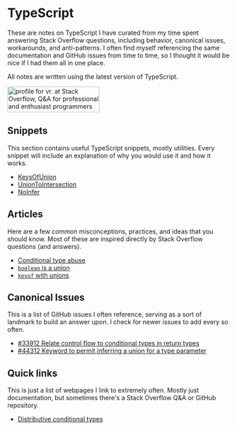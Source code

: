# TypeScript

These are notes on TypeScript I have curated from my time spent answering Stack Overflow questions, including behavior, canonical issues, workarounds, and anti-patterns.
I often find myself referencing the same documentation and GitHub issues from time to time, so I thought it would be nice if I had them all in one place.

All notes are written using the latest version of TypeScript.

<a href="https://stackoverflow.com/users/18244921"><img src="https://stackoverflow.com/users/flair/18244921.png" width="208" height="58" alt="profile for vr. at Stack Overflow, Q&amp;A for professional and enthusiast programmers" title="profile for vr. at Stack Overflow, Q&amp;A for professional and enthusiast programmers"></a>

## Snippets

This section contains useful TypeScript snippets, mostly utilities. 
Every snippet will include an explanation of why you would use it and how it works.

-   [KeysOfUnion](keys-of-union.md)
-   [UnionToIntersection](union-to-intersection.md)
-   [NoInfer](no-infer.md)

## Articles

Here are a few common misconceptions, practices, and ideas that you should know.
Most of these are inspired directly by Stack Overflow questions (and answers).

-   [Conditional type abuse](conditional-type-abuse.md)
-   [`boolean` is a union](boolean-is-a-union.md)
-   [`keyof` with unions](keyof-with-unions.md)

## Canonical Issues

This is a list of GitHub issues I often reference, serving as a sort of landmark to build an answer upon.
I check for newer issues to add every so often.

-   [#33912 Relate control flow to conditional types in return types](https://github.com/microsoft/TypeScript/issues/33912)
-   [#44312 Keyword to permit inferring a union for a type parameter](https://github.com/microsoft/TypeScript/issues/44312)

## Quick links

This is just a list of webpages I link to extremely often.
Mostly just documentation, but sometimes there's a Stack Overflow Q&A or GitHub repository.

-   [Distributive conditional types](https://www.typescriptlang.org/docs/handbook/2/conditional-types.html#distributive-conditional-types)

